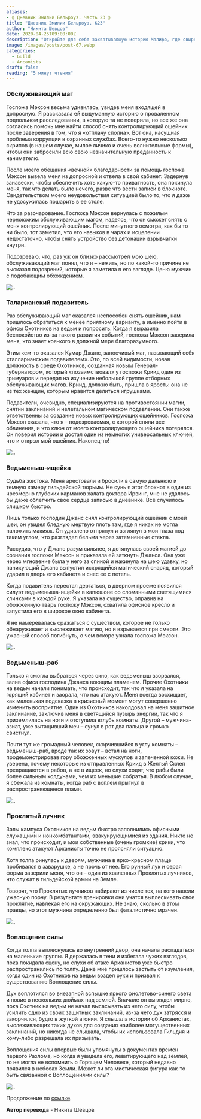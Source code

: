 ```yaml
---
aliases: 
- ⟪ Дневник Эмилии Бельроуз. Часть 23 ⟫
title: "Дневник Эмилии Бельроуз. №23"
author: "Никита Шевцов"
date: 2020-04-25T09:00:00Z
description: "Откройте для себя захватывающую историю Малифо, где свирепствует коррупция в службах безопасности. Следуйте за главным героем, чтобы снять контролирующий ошейник с помощью таинственной женщины и могущественного мага, преодолевая опасности и подозрения. | мистический рассказ"
image: /images/posts/post-67.webp
categories: 
  - Guild
  - Arcanists
draft: false
reading: "5 минут чтения"
---
```


### Обслуживающий маг

Госпожа Мэксон весьма удивилась, увидев меня входящей в допросную. Я рассказала ей выдуманную историю о проваленном подпольном расследовании, в которую та не поверила, но все же она согласись помочь мне найти способ снять контролирующий ошейник после заверения в том, что я «отплачу сполна». Вот она, насущная проблема коррупции в охранных службах. Всего-то нужно несколько скрипов (в нашем случае, милое личико и очень волнительные формы), чтобы они забросили всю свою незначительную преданность к нанимателю.

После моего обещания «вечной» благодарности за помощь госпожа Мэксон вывела меня из допросной и отвела в свой кабинет. Задернув занавески, чтобы обеспечить хоть какую-то приватность, она покинула меня, так что делать было нечего, разве что вести записи в блокноте. Свидетельством моего неудовольствия ситуацией было то, что я даже не удосужилась пошарить в ее столе.

Что за разочарование. Госпожа Мэксон вернулась с пожилым чернокожим обслуживающим магом, надеясь, что он сможет снять с меня контролирующий ошейник. После минутного осмотра, как бы то ни было, тот заметил, что его навыков в чарах и исцелении недостаточно, чтобы снять устройство без детонации взрывчатки внутри.

Подозреваю, что, раз уж он близко рассмотрел мою шею, обслуживающий маг понял, что я – нежить, но по какой-то причине не высказал подозрений, которые я заметила в его взгляде. Ценю мужчин с подобающим обхождением.

![..](/images/posts/post-78_img1.webp)


### Таларианский подавитель

Раз обслуживающий маг оказался неспособен снять ошейник, нам пришлось обратиться к менее приятному варианту, а именно пойти в офисы Охотников на ведьм и попросить. Когда я выразила беспокойство из-за такого развития событий, госпожа Мэксон заверила меня, что знает кое-кого в должной мере благоразумного.

Этим кем-то оказался Кумар Джанс, заносчивый маг, называющий себя «талларианским подавителем». Это, по всей видимости, новая должность в среде Охотников, созданная новым Генерал-губернатором, который «позаимствовал» у госпожи Криид один из гримуаров и передал на изучение небольшой группе отборных обслуживающих магов. Криид, должно быть, пришла в ярость: она не из тех женщин, которым нравится делиться игрушками.

Подавители, очевидно, специализируются на противостоянии магии, снятии заклинаний и нелетальном магическом подавлении. Они также ответственны за создание новых контролирующих ошейников. Госпожа Мэксон сказала, что я – подозреваемая, с которой сняли все обвинения, и что ключ от моего контролирующего ошейника потерялся. Он поверил истории и достал один из немногих универсальных ключей, что и открыл мой ошейник. Наконец-то!

![..](/images/posts/post-78_img2.webp)


### Ведьменыш-ищейка

Судьба жестока. Меня арестовали и бросили в самую дальнюю и темную камеру гильдейской тюрьмы. Не сунь я этот блокнот в один из чрезмерно глубоких карманов халата доктора Ирвинг, мне не удалось бы даже облегчить свое сердце записью в дневнике. Всё случилось слишком быстро.

Лишь только господин Джанс снял контролирующий ошейник с моей шеи, он увидел бледную мертвую плоть там, где я никак не могла наложить макияж. Он удивлено отпрянул и взглянул в мои глаза под таким углом, что разглядел бельма через затемненные стекла.

Рассудив, что у Джанс разум сильнее, я дотянулась своей магией до сознания госпожи Мэксон и приказала ей заткнуть Джанса. Она уже через мгновение была у него за спиной и накинула на шею удавку, но паникующий Джанс выпустил искрящийся магический снаряд, который ударил в дверь его кабинета и снес ее с петель.

Когда подавитель перестал дергаться, в дверном проеме появился силуэт ведьменыша-ищейки в капюшоне со сломанными светящимися клинками в каждой руке. Я указала на существо, оправив на обожженную тварь госпожу Мэксон, схватила офисное кресло и запустила его в широкое окно кабинета.

Я не намеревалась сражаться с существом, которое не только обнаруживает и выслеживает магию, но и взрывается при смерти. Это ужасный способ погибнуть, о чем вскоре узнала госпожа Мэксон.

![..](/images/posts/post-78_img3.webp)


### Ведьменыш-раб

Только я смогла выбраться через окно, как ведьменыш взорвался, залив офиса господина Джанса воющим пламенем. Прочие Охотники на ведьм начали понимать, что происходит, так что я указала на горящий кабинет и заорала, что нас атакуют. Меня всегда восхищает, как маленькая подсказка в кризисный момент могут совершенно изменить восприятие. Один из Охотников наколдовал на меня защитное заклинание, заключив меня в светящийся пузырь энергии, так что я приземлилась на ноги и отступила вглубь комнаты. Другой – мужчина-азиат, уже вытащивший меч – сунул в рот два пальца и громко свистнул.

Почти тут же громадный человек, скорчившийся в углу комнаты – ведьменыш-раб, вроде так их зовут – встал на ноги, продемонстрировав гору обожженных мускулов и запеченной кожи. Не уверена, почему некоторые из отправленных Криид в Желтый Склеп превращаются в рабов, а не в ищеек, но слухи ходят, что рабы были более сильным колдунами, чем их меньшие собратья. В любом случае, я сбежала из комнаты, когда раб с воплем прыгнул в распространяющееся пламя.

![..](/images/posts/post-78_img4.webp)


### Проклятый лучник

Залы кампуса Охотников на ведьм быстро заполнились офисными служащими и нонкомбатантами, эвакуирующимися из здания. Никто не знал, что происходит, и мои собственные (очень громкие) крики, что комплекс атакуют Арканисты точно не проясняли ситуацию.

Хотя толпа ринулась к дверям, мужчина в ярко-красном плаще пробивался в заварушке, а не прочь от нее. Его рунный лук и серая форма заверили меня, что он – один из хваленных Проклятых лучников, что служат в гильдейской армии на Земле.

Говорят, что Проклятых лучников набирают из числе тех, на кого навели ужасную порчу. В результате тренировки они учатся выплескивать свое проклятие, навлекая его на окружающих. Не знаю, сколько в этом правды, но этот мужчина определенно был фаталистично мрачен.

![..](/images/posts/post-78_img5.webp)


### Воплощение силы

Когда толпа выплеснулась во внутренний двор, она начала распадаться на маленькие группы. Я держалась в тени и избегала чужих взглядов, пока покидала сцену, но слухи об атаке Арканистов уже быстро распространились по толпу. Даже мне пришлось застыть от изумления, когда один из Охотников на ведьм воздел руки и призвал к существованию Воплощение силы.

Дух воплотился во внезапной вспышке яркого фиолетово-синего света и повис в нескольких дюймах над землей. Вначале он выглядел мирно, пока Охотник на ведьм не начал высасывать из него силу, чтобы усилить одно из своих защитных заклинаний, из-за чего дух затрясся и закорчился, будто в жуткой агонии. Я слышала истории об Арканистах, выслеживающих таких духов для создания наиболее могущественных заклинаний, но никогда не слышала, чтобы их использовала Гильдия и кому-либо разрешала их призывать.

Воплощения силы впервые были упомянуты в документах времен первого Разлома, но когда я увидела его, левитирующего над землей, то не могла не вспомнить о Горящем Человеке, который недавно появился в небесах Земли. Может ли эта мистическая фигура как-то быть связанной с Воплощениями силы?

![..](/images/posts/post-78_img6.webp)


Продолжение по [ссылке](http://malifaux.ru/posts/post-79).


**Автор перевода** - Никита Шевцов
